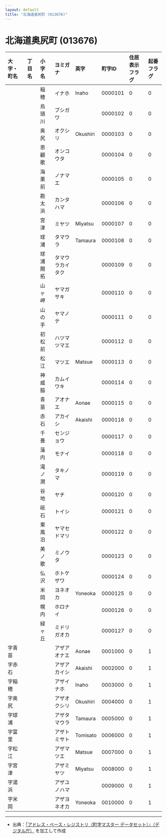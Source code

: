 ```yaml
---
layout: default
title: "北海道奥尻町 (013676)"
---
```


# 北海道奥尻町 (013676)

| 大字・町名 | 丁目名 | 小字名 | ヨミガナ | 英字 | 町字ID | 住居表示フラグ | 起番フラグ |
|:---|:---|:---|:---|:---|:---|:---|:---|
|  |  | 稲穂 | イナホ | Inaho | 0000101 | 0 | 0 |
|  |  | 烏頭川 | ブシガワ |  | 0000102 | 0 | 0 |
|  |  | 奥尻 | オクシリ | Okushiri | 0000103 | 0 | 0 |
|  |  | 恩顧歌 | オンコウタ |  | 0000104 | 0 | 0 |
|  |  | 海栗前 | ノナマエ |  | 0000105 | 0 | 0 |
|  |  | 勘太浜 | カンタハマ |  | 0000106 | 0 | 0 |
|  |  | 宮津 | ミヤツ | Miyatsu | 0000107 | 0 | 0 |
|  |  | 球浦 | タマウラ | Tamaura | 0000108 | 0 | 0 |
|  |  | 球浦開拓 | タマウラカイタク |  | 0000109 | 0 | 0 |
|  |  | 山ヶ岬 | ヤマガサキ |  | 0000110 | 0 | 0 |
|  |  | 山の手 | ヤマノテ |  | 0000111 | 0 | 0 |
|  |  | 初松前 | ハツマツマエ |  | 0000112 | 0 | 0 |
|  |  | 松江 | マツエ | Matsue | 0000113 | 0 | 0 |
|  |  | 神威脇 | カムイワキ |  | 0000114 | 0 | 0 |
|  |  | 青苗 | アオナエ | Aonae | 0000115 | 0 | 0 |
|  |  | 赤石 | アカイシ | Akaishi | 0000116 | 0 | 0 |
|  |  | 千畳 | センジョウ |  | 0000117 | 0 | 0 |
|  |  | 藻内 | モナイ |  | 0000118 | 0 | 0 |
|  |  | 滝ノ澗 | タキノマ |  | 0000119 | 0 | 0 |
|  |  | 谷地 | ヤチ |  | 0000120 | 0 | 0 |
|  |  | 砥石 | トイシ |  | 0000121 | 0 | 0 |
|  |  | 東風泊 | ヤマセドマリ |  | 0000122 | 0 | 0 |
|  |  | 美ノ歌 | ミノウタ |  | 0000123 | 0 | 0 |
|  |  | 仏沢 | ホトケザワ |  | 0000124 | 0 | 0 |
|  |  | 米岡 | ヨネオカ | Yoneoka | 0000125 | 0 | 0 |
|  |  | 幌内 | ホロナイ |  | 0000126 | 0 | 0 |
|  |  | 緑ヶ丘 | ミドリガオカ |  | 0000127 | 0 | 0 |
| 字青苗 |  |  | アザアオナエ | Aonae | 0001000 | 0 | 1 |
| 字赤石 |  |  | アザアカイシ | Akaishi | 0002000 | 0 | 1 |
| 字稲穂 |  |  | アザイナホ | Inaho | 0003000 | 0 | 1 |
| 字奥尻 |  |  | アザオクシリ | Okushiri | 0004000 | 0 | 1 |
| 字球浦 |  |  | アザタマウラ | Tamaura | 0005000 | 0 | 1 |
| 字富里 |  |  | アザトミサト | Tomisato | 0006000 | 0 | 1 |
| 字松江 |  |  | アザマツエ | Matsue | 0007000 | 0 | 1 |
| 字宮津 |  |  | アザミヤツ | Miyatsu | 0008000 | 0 | 1 |
| 字湯浜 |  |  | アザユノハマ |  | 0009000 | 0 | 1 |
| 字米岡 |  |  | アザヨネオカ | Yoneoka | 0010000 | 0 | 1 |

---

- 出典：[「アドレス・ベース・レジストリ（町字マスター データセット）』（デジタル庁）](https://www.digital.go.jp/policies/base_registry_address/) を加工して作成
